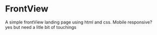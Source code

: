 # FrontView
A simple frontView landing page using html and css. Mobile responsive? yes but need a litle bit of touchings
